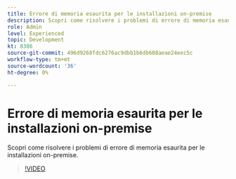 ```yaml
---
title: Errore di memoria esaurita per le installazioni on-premise
description: Scopri come risolvere i problemi di errore di memoria esaurita per le installazioni on-premise.
role: Admin
level: Experienced
topic: Development
kt: 8386
source-git-commit: 496d9268fdc6276ac9dbb1b6db608aeae24eec5c
workflow-type: tm+mt
source-wordcount: '36'
ht-degree: 0%

---
```



# Errore di memoria esaurita per le installazioni on-premise

Scopri come risolvere i problemi di errore di memoria esaurita per le installazioni on-premise.

>[!VIDEO](https://video.tv.adobe.com/v/335891?quality=12)
